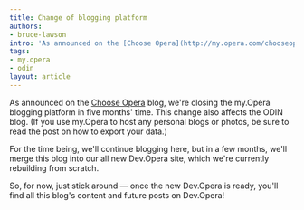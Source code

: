 ```yaml
---
title: Change of blogging platform
authors:
- bruce-lawson
intro: 'As announced on the [Choose Opera](http://my.opera.com/chooseopera) blog, we’re closing the my.Opera blogging platform in five months’ time. This change also affects the ODIN blog. (If you use my.Opera to host any personal blogs or photos, be sure to read the post on how to export your data.)'
tags:
- my.opera
- odin
layout: article
---
```

<p>As announced on the <a href="http://my.opera.com/chooseopera">Choose Opera</a> blog, we&#39;re closing the my.Opera blogging platform in five months&#39; time. This change also affects the ODIN blog. (If you use my.Opera to host any personal blogs or photos, be sure to read the post on how to export your data.)</p>
<p>For the time being, we&#39;ll continue blogging here, but in a few months, we&#39;ll merge this blog into our all new Dev.Opera site, which we&#39;re currently rebuilding from scratch.</p>
<p>So, for now, just stick around — once the new Dev.Opera is ready, you&#39;ll find all this blog&#39;s content and future posts on Dev.Opera!</p>

